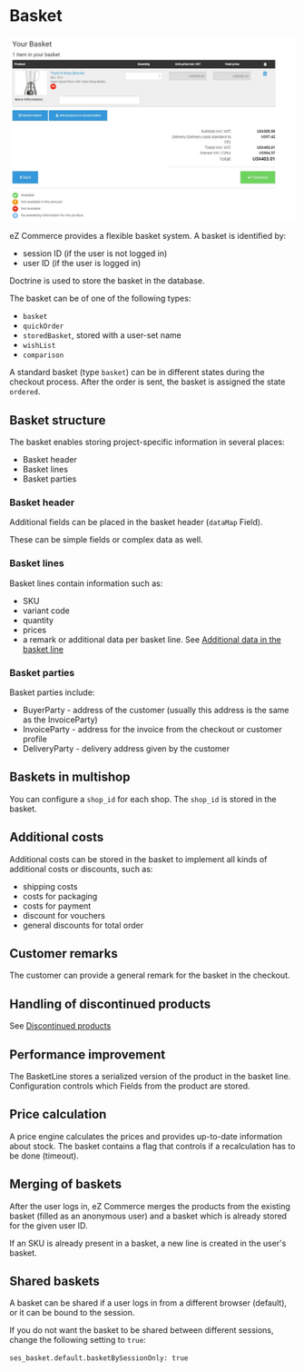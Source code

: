 # Basket

![](../img/basket_1.jpg)

eZ Commerce provides a flexible basket system. A basket is identified by: 

- session ID (if the user is not logged in)
- user ID (if the user is logged in)

Doctrine is used to store the basket in the database.  

The basket can be of one of the following types:

- `basket`
- `quickOrder`
- `storedBasket`, stored with a user-set name
- `wishList`
- `comparison`

A standard basket (type `basket`) can be in different states during the checkout process. After the order is sent, the basket is assigned the state `ordered`.

## Basket structure

The basket enables storing project-specific information in several places:

- Basket header
- Basket lines
- Basket parties

### Basket header

Additional fields can be placed in the basket header (`dataMap` Field).

These can be simple fields or complex data as well.

### Basket lines

Basket lines contain information such as:

- SKU
- variant code
- quantity
- prices
- a remark or additional data per basket line. See [Additional data in the basket line](basket_features/additional_data_in_the_basket_line.md)

### Basket parties

Basket parties include:

- BuyerParty - address of the customer (usually this address is the same as the InvoiceParty)
- InvoiceParty - address for the invoice from the checkout or customer profile
- DeliveryParty - delivery address given by the customer

## Baskets in multishop

You can configure a `shop_id` for each shop. The `shop_id` is stored in the basket.

## Additional costs

Additional costs can be stored in the basket to implement all kinds of additional costs or discounts, such as:

- shipping costs
- costs for packaging
- costs for payment
- discount for vouchers
- general discounts for total order

## Customer remarks

The customer can provide a general remark for the basket in the checkout.

## Handling of discontinued products

See [Discontinued products](basket_features/discontinued_products.md)

## Performance improvement

The BasketLine stores a serialized version of the product in the basket line.
Configuration controls which Fields from the product are stored.

## Price calculation

A price engine calculates the prices and provides up-to-date information about stock.
The basket contains a flag that controls if a recalculation has to be done (timeout).

## Merging of baskets

After the user logs in, eZ Commerce merges the products from the existing basket (filled as an anonymous user) and a basket which is already stored for the given user ID.

If an SKU is already present in a basket, a new line is created in the user's basket.

## Shared baskets

A basket can be shared if a user logs in from a different browser (default), or it can be bound to the session.

If you do not want the basket to be shared between different sessions, change the following setting to `true`:

`ses_basket.default.basketBySessionOnly: true`
